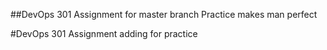 ##DevOps 301 Assignment for master branch
Practice makes man perfect

#DevOps 301 Assignment adding for practice

